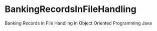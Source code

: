# BankingRecordsInFileHandling
Banking Records in File Handling in Object Oriented Programming Java
